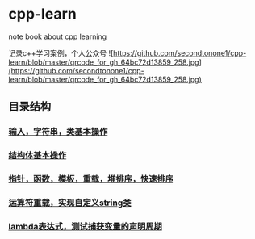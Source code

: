 # cpp-learn
note book about cpp learning

记录c++学习案例，个人公众号
![https://github.com/secondtonone1/cpp-learn/blob/master/qrcode_for_gh_64bc72d13859_258.jpg](https://github.com/secondtonone1/cpp-learn/blob/master/qrcode_for_gh_64bc72d13859_258.jpg)
## 目录结构
### [输入，字符串，类基本操作](https://github.com/secondtonone1/cpp-learn/tree/master/01-base)
### [结构体基本操作](https://github.com/secondtonone1/cpp-learn/tree/master/02-struct/structdemo)
### [指针，函数，模板，重载，堆排序，快速排序](https://github.com/secondtonone1/cpp-learn/tree/master/03-pointer/pointer)
### [运算符重载，实现自定义string类](https://github.com/secondtonone1/cpp-learn/tree/master/04-operator/operatordemo)
### [lambda表达式，测试捕获变量的声明周期](https://github.com/secondtonone1/cpp-learn/tree/master/26-lambda)
